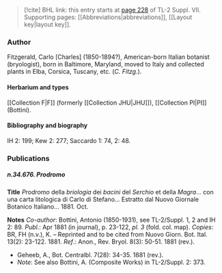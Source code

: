 > [!cite] BHL link: this entry starts at [page 228](https://www.biodiversitylibrary.org/item/103834#page/250/mode/1up) of TL-2 Suppl. VII.
> Supporting pages: [[Abbreviations|abbreviations]], [[Layout key|layout key]].

### Author

Fitzgerald, Carlo \[Charles\] (1850-1894?), American-born Italian botanist (bryologist), born in Baltimore, Maryland, moved to Italy and collected plants in Elba, Corsica, Tuscany, etc. (*C. Fitzg.*).

#### Herbarium and types

[[Collection F|F]] (formerly [[Collection JHU|JHU]]), [[Collection PI|PI]] (Bottini).

#### Bibliography and biography

IH 2: 199; Kew 2: 277; Saccardo 1: 74, 2: 48.

### Publications

##### n.34.676. Prodromo

**Title**
*Prodromo* della *briologia* dei *bacini* del *Serchio* et della *Magra*... con una carta litologica di Carlo di Stefano... Estratto dal Nuovo Giornale Botanico Italiano... 1881. Oct.

**Notes**
*Co-author*: Bottini, Antonio (1850-1931), see TL-2/Suppl. 1, 2 and IH 2: 89.
*Publ*.: Apr 1881 (in journal), p. 23-122, *pl. 3* (fold. col. map). *Copies*: BR, FH (n.v.), K. – Reprinted and to be cited from Nuovo Giorn. Bot. Ital. 13(2): 23-122. 1881.
*Ref*.: Anon., Rev. Bryol. 8(3): 50-51. 1881 (rev.).
- Geheeb, A., Bot. Centralbl. 7(28): 34-35. 1881 (rev.).
- *Note*: See also Bottini, A. (Composite Works) in TL-2/Suppl. 2: 373.

